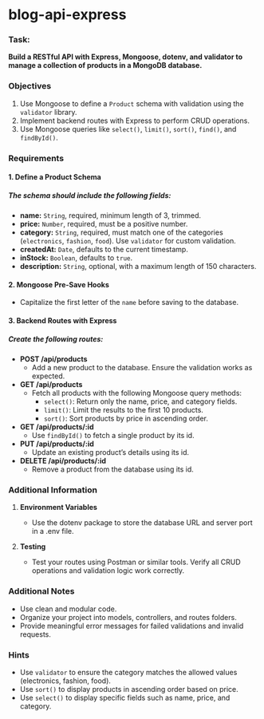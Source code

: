 # blog-api-express

### Task:

**Build a RESTful API with Express, Mongoose, dotenv, and validator to manage a collection of products in a MongoDB database.**

### Objectives

1. Use Mongoose to define a `Product` schema with validation using the `validator` library.
2. Implement backend routes with Express to perform CRUD operations.
3. Use Mongoose queries like `select()`, `limit()`, `sort()`, `find()`, and `findById()`.

### Requirements

#### 1. Define a Product Schema

##### The schema should include the following fields:

- **name:** `String`, required, minimum length of 3, trimmed.
- **price:** `Number`, required, must be a positive number.
- **category:** `String`, required, must match one of the categories (`electronics`, `fashion`, `food`). Use `validator` for custom validation.
- **createdAt:** `Date`, defaults to the current timestamp.
- **inStock:** `Boolean`, defaults to `true`.
- **description:** `String`, optional, with a maximum length of 150 characters.

#### 2. Mongoose Pre-Save Hooks

- Capitalize the first letter of the `name` before saving to the database.

#### 3. Backend Routes with Express

##### Create the following routes:

- **POST /api/products**
  - Add a new product to the database. Ensure the validation works as expected.
- **GET /api/products**
  - Fetch all products with the following Mongoose query methods:
    - `select()`: Return only the name, price, and category fields.
    - `limit()`: Limit the results to the first 10 products.
    - `sort()`: Sort products by price in ascending order.
- **GET /api/products/:id**
  - Use `findById()` to fetch a single product by its id.
- **PUT /api/products/:id**
  - Update an existing product’s details using its id.
- **DELETE /api/products/:id**
  - Remove a product from the database using its id.

### Additional Information

1. **Environment Variables**

   - Use the dotenv package to store the database URL and server port in a .env file.

2. **Testing**
   - Test your routes using Postman or similar tools. Verify all CRUD operations and validation logic work correctly.

### Additional Notes

- Use clean and modular code.
- Organize your project into models, controllers, and routes folders.
- Provide meaningful error messages for failed validations and invalid requests.

### Hints

- Use `validator` to ensure the category matches the allowed values (electronics, fashion, food).
- Use `sort()` to display products in ascending order based on price.
- Use `select()` to display specific fields such as name, price, and category.
